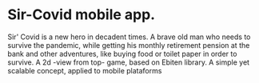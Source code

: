 # Sir-Covid mobile app. 

Sir' Covid is a new hero in decadent times. A brave old man who needs to survive the pandemic, while getting his monthly retirement pension at the bank and other adventures, like buying food or toilet paper in order to survive. 
A 2d -view from top- game, based on Ebiten library.
A simple yet scalable concept, applied to mobile plataforms

